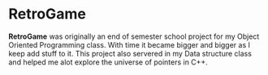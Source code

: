 # RetroGame

__RetroGame__ was originally an end of semester school project for my Object Oriented Programming class. With time it became bigger and bigger as I keep add stuff to it. This project also servered in my Data structure class and helped me alot explore the universe of pointers in C++. 
